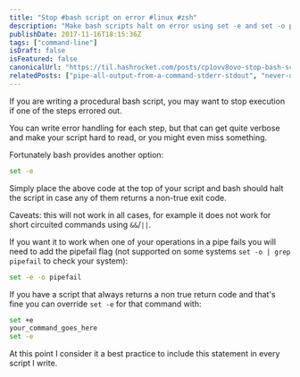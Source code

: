 ```yaml
---
title: "Stop #bash script on error #linux #zsh"
description: "Make bash scripts halt on error using set -e and set -o pipefail for robust shell scripting."
publishDate: 2017-11-16T18:15:36Z
tags: ["command-line"]
isDraft: false
isFeatured: false
canonicalUrl: "https://til.hashrocket.com/posts/cp1ovv8ovo-stop-bash-script-on-error-linux-zsh"
relatedPosts: ["pipe-all-output-from-a-command-stderr-stdout", "never-use-git-branch-in-a-script-without-doing-this", "use-pgrep-and-xargs-to-kill-processes-zsh-bash"]
---
```


If you are writing a procedural bash script, you may want to stop execution if one of the steps errored out.

You can write error handling for each step, but that can get quite verbose and make your script hard to read, or you might even miss something.

Fortunately bash provides another option:

```bash
set -e
```

Simply place the above code at the top of your script and bash should halt the script in case any of them returns a non-true exit code.

Caveats: this will not work in all cases, for example it does not work for short circuited commands using `&&`/`||`.

If you want it to work when one of your operations in a pipe fails you will need to add the pipefail flag (not supported on some systems `set -o | grep pipefail` to check your system):

```bash
set -e -o pipefail
```

If you have a script that always returns a non true return code and that's fine you can override `set -e` for that command with:

```bash
set +e
your_command_goes_here
set -e
```

At this point I consider it a best practice to include this statement in every script I write.